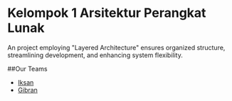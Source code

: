 
# Kelompok 1 Arsitektur Perangkat Lunak

An  project employing "Layered Architecture" ensures organized structure, streamlining development, and enhancing system flexibility.

##Our Teams

- [Iksan](https://github.com/Ichsan47)
- [Gibran](https://github.com/gibranfitrah)
